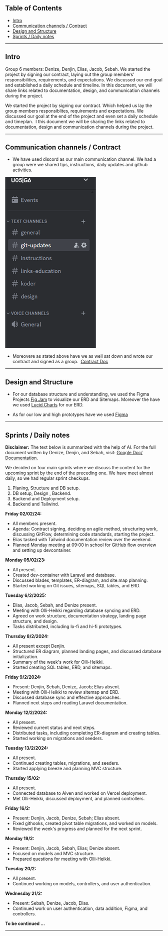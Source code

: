 ## Table of Contents
- [Intro](#intro)
- [Communication channels / Contract](#communication)
- [Design and Structure](#design)
- [Sprints / Daily notes](#sprints)

---

## Intro

Group 6 members: Denize, Denjin, Elias, Jacob, Sebah. We started the project by signing our contract, laying out the group members' responsibilities, requirements, and expectations. We discussed our end goal and established a daily schedule and timeline. In this document, we will share links related to documentation, design, and communication channels during the project.

We started the project by signing our contract. Which helped us lay the group members responsiblites, requirements and expectations. We discussed our goal at the end of the project and even set a daily schedule and timeplan. 
I this document we will be sharing the links related to documentation, design and communication channels during the project.

---

## Communication channels / Contract

- We have used discord as our main communication channel. We had a group were we shared tips, instructions, daily updates and github activities.

![Discord Channel](./images/discord.png)

- Moreovere as stated above have we as well sat down and wrote our contract and signed as a group. 
[Contract Doc](https://docs.google.com/document/d/10IKQ9a1NHhIJJUe-Iqpym66g51a21CqkoGxUt3mVdbI/edit?usp=sharing)

---

## Design and Structure
- For our database structure and understanding, we used the Figma Projects [Fig Jam](https://www.figma.com/file/Mmx2g9kQwmqjFEJUEEelXI/U05_IMDb_Klon-ERD_Sitemap?type=whiteboard&t=apxBFbQt0IeUN6Tw-1) to visualize our ERD and Sitemaps. Moreover the have we used [Lucid Charts](https://www.lucidchart.com/) for our ERD.

- As for our low and high prototypes have we used [Figma](https://www.figma.com/file/F5yEJOMn965gSscTSkxvey/U05_IMDb_Klon?type=design&node-id=0-1&mode=design&t=wuGw36Fn0aLGh8Gt-0)

---

## Sprints / Daily notes

**Disclaimer:** The text below is summarized with the help of AI. For the full document written by Denize, Denjin, and Sebah, visit: [Google Doc/ Documentation](https://docs.google.com/document/d/1vUwvxp8LxeG6yFwYXpTV6CwTirsXCk5sahLya3pFvX8/edit?usp=sharing).
 
We decided on four main sprints where we discuss the content for the upcoming sprint by the end of the preceding one. We have meet almost daily, so we had regular sprint checkups.
1. Planing, Structure and DB setup.
2. DB setup, Design , Backend.
3. Backend and Deployment setup.
4. Backend and Tailwind.

**Friday 02/02/24:**
- All members present.
- Agenda: Contract signing, deciding on agile method, structuring work, discussing GitFlow, determining code standards, starting the project.
- Elias tasked with Tailwind documentation review over the weekend.
- Planned Monday meeting at 09:00 in school for GitHub flow overview and setting up devcontainer.

**Monday 05/02/23:**
- All present.
- Created dev-container with Laravel and database.
- Discussed blades, templates, ER-diagram, and site.map planning.
- Started working on Git issues, sitemaps, SQL tables, and ERD.

**Tuesday 6/2/2025:**
- Elias, Jacob, Sebah, and Denize present.
- Meeting with Olli-Heikki regarding database syncing and ERD.
- Agreed on work structure, documentation strategy, landing page structure, and design.
- Tasks distributed, including lo-fi and hi-fi prototypes.

**Thursday 8/2/2024:**
- All present except Denjin.
- Structured ER diagram, planned landing pages, and discussed database initialization.
- Summary of the week's work for Olli-Heikki.
- Started creating SQL tables, ERD, and sitemaps.

**Friday 9/2/2024:**
- Present: Denjin, Sebah, Denize, Jacob; Elias absent.
- Meeting with Olli-Heikki to review sitemap and ERD.
- Discussed database sync and effective approaches.
- Planned next steps and reading Laravel documentation.

**Monday 12/2/2024:**
- All present.
- Reviewed current status and next steps.
- Distributed tasks, including completing ER-diagram and creating tables.
- Started working on migrations and seeders.

**Tuesday 13/2/2024:**
- All present.
- Continued creating tables, migrations, and seeders.
- Started applying breeze and planning MVC structure.

**Thursday 15/02:**
- All present.
- Connected database to Aiven and worked on Vercel deployment.
- Met Olli-Heikki, discussed deployment, and planned controllers.

**Friday 16/2:**
- Present: Denjin, Jacob, Denize, Sebah; Elias absent.
- Fixed githooks, created pivot table migrations, and worked on models.
- Reviewed the week's progress and planned for the next sprint.

**Monday 19/2:**
- Present: Denjin, Jacob, Sebah, Elias; Denize absent.
- Focused on models and MVC structure.
- Prepared questions for meeting with Olli-Heikki.

**Tuesday 20/2:**
- All present.
- Continued working on models, controllers, and user authentication.

**Wednesday 21/2:**
- Present: Sebah, Denize, Jacob, Elias.
- Continued work on user authentication, data addition, Figma, and controllers.

**To be continued ...**

---
